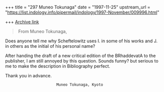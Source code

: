 +++
title = "297 Muneo Tokunaga"
date = "1997-11-25"
upstream_url = "https://list.indology.info/pipermail/indology/1997-November/009996.html"

+++
[Archive link](https://list.indology.info/pipermail/indology/1997-November/009996.html)

> From Muneo Tokunaga,

Does anyone tell me why Scheftelowitz uses I. in
some of his works and J. in others as the
initial of his personal name?

After handing the draft of a new critical edition of the
BRhaddevatA to the publisher, I am still annoyed by
this question. Sounds funny? but serious to me to make
the description in Bibliography perfect.

Thank you in advance.


                           Muneo Tokunaga, Kyoto



